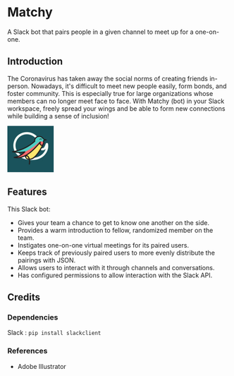 # Matchy
A Slack bot that pairs people in a given channel to meet up for a one-on-one.

## Introduction
The Coronavirus has taken away the social norms of creating friends in-person. Nowadays, it's difficult to meet new people easily, form bonds, and foster community. This is especially true for large organizations whose members can no longer meet face to face. With Matchy (bot) in your Slack workspace, freely spread your wings and be able to form new connections while building a sense of inclusion!

![MatchyLogo](matchy_logo.jpg)

## Features
This Slack bot:
* Gives your team a chance to get to know one another on the side.
* Provides a warm introduction to fellow, randomized member on the team.
* Instigates one-on-one virtual meetings for its paired users.
* Keeps track of previously paired users to more evenly distribute the pairings with JSON.
* Allows users to interact with it through channels and conversations.
* Has configured permissions to allow interaction with the Slack API.

## Credits

### Dependencies
Slack : `pip install slackclient`

### References
* Adobe Illustrator
